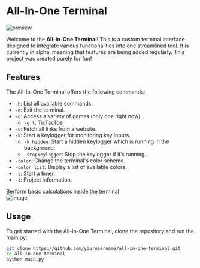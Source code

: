 # All-In-One Terminal

![preview](https://github.com/user-attachments/assets/32ec2d63-6601-4adb-98d4-22499d066e53)



Welcome to the **All-In-One Terminal**! This is a custom terminal interface designed to integrate various functionalities into one streamlined tool. It is currently in alpha, meaning that features are being added regularly. This project was created purely for fun!

## Features

The All-In-One Terminal offers the following commands:

- `-h`: List all available commands.
- `-e`: Exit the terminal.
- `-g`: Access a variety of games (only one right now).
  - `-g t`: TicTacToe
- `-u`: Fetch all links from a website.
- `-k`: Start a keylogger for monitoring key inputs.
  - `-k hidden`: Start a hidden keylogger which is running in the background.
  - `-stopkeylogger`: Stop the keylogger if it’s running.
- `-color`: Change the terminal's color scheme.
- `-color list`: Display a list of available colors.
- `-t`: Start a timer.
- `-i`: Project information.

Berform basic calculations inside the terminal  
![image](https://github.com/user-attachments/assets/4644f808-9a3c-4b30-bfa9-1e737ae97ee2)



## Usage

To get started with the All-In-One Terminal, clone the repository and run the main.py:

```bash
git clone https://github.com/yourusername/all-in-one-terminal.git
cd all-in-one-terminal
python main.py
